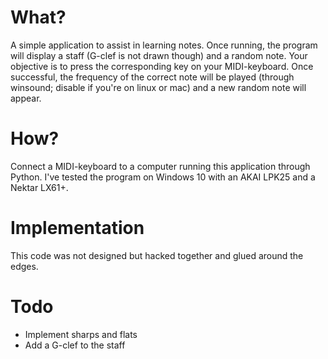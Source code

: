 # What?
A simple application to assist in learning notes.
Once running, the program will display a staff (G-clef is not drawn though) and a random note.
Your objective is to press the corresponding key on your MIDI-keyboard.
Once successful, the frequency of the correct note will be played (through winsound; disable if you're on linux or mac) and a new random note will appear.

# How?
Connect a MIDI-keyboard to a computer running this application through Python.
I've tested the program on Windows 10 with an AKAI LPK25 and a Nektar LX61+.

# Implementation
This code was not designed but hacked together and glued around the edges.

# Todo
* Implement sharps and flats
* Add a G-clef to the staff
